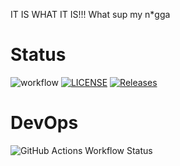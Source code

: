 IT IS WHAT IT IS!!!
What sup my n*gga
# Status
![workflow](https://github.com/a1collins25/sem/actions/workflows/main.yml/badge.svg)
[![LICENSE](https://img.shields.io/github/license/a1collins25/sem.svg?style=flat-square)](https://github.com/a1collins25/sem/blob/master/LICENSE)
[![Releases](https://img.shields.io/github/release/a1collins25/sem/all.svg?style=flat-square)](https://github.com/a1collins25/sem/releases)
# DevOps
![GitHub Actions Workflow Status](https://img.shields.io/github/actions/workflow/status/a1collins25/sem/main.yml)